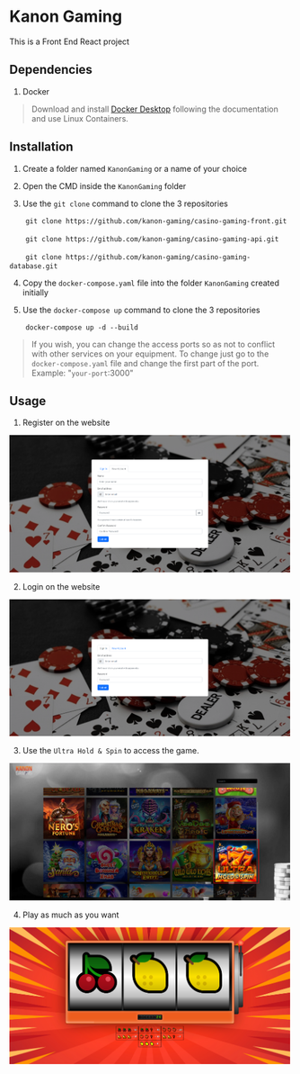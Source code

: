 # Kanon Gaming

This is a Front End React project

## Dependencies

1. Docker

> Download and install [Docker Desktop](https://docs.docker.com/desktop/install/windows-install/) following the documentation and use Linux Containers.

## Installation

1. Create a folder named `KanonGaming` or a name of your choice

2. Open the CMD inside the `KanonGaming` folder

3. Use the `git clone` command to clone the 3 repositories

```
    git clone https://github.com/kanon-gaming/casino-gaming-front.git

    git clone https://github.com/kanon-gaming/casino-gaming-api.git

    git clone https://github.com/kanon-gaming/casino-gaming-database.git
```

4. Copy the `docker-compose.yaml` file into the folder `KanonGaming` created initially 

5. Use the `docker-compose up` command to clone the 3 repositories

```
    docker-compose up -d --build
```

>If you wish, you can change the access ports so as not to conflict with other services on your equipment. 
>To change just go to the `docker-compose.yaml` file and change the first part of the port. Example: "`your-port`:3000"

## Usage

1. Register on the website

<img src="https://github.com/kanon-gaming/casino-gaming-front/blob/main/usage/Register.png?raw=true" alt="" data-canonical-src="https://gyazo.com/eb5c5741b6a9a16c692170a41a49c858.png" width="500" />

2. Login on the website

<img src="https://github.com/kanon-gaming/casino-gaming-front/blob/main/usage/Login.png?raw=true" alt="" data-canonical-src="https://gyazo.com/eb5c5741b6a9a16c692170a41a49c858.png" width="500" />

3. Use the `Ultra Hold & Spin` to access the game.

<img src="https://github.com/kanon-gaming/casino-gaming-front/blob/main/usage/Games-Slot.png?raw=true" alt="" data-canonical-src="https://gyazo.com/eb5c5741b6a9a16c692170a41a49c858.png" width="500" />

4. Play as much as you want

<img src="https://github.com/kanon-gaming/casino-gaming-front/blob/main/usage/Slot-Machine.png?raw=true" alt="" data-canonical-src="https://gyazo.com/eb5c5741b6a9a16c692170a41a49c858.png" width="500" />